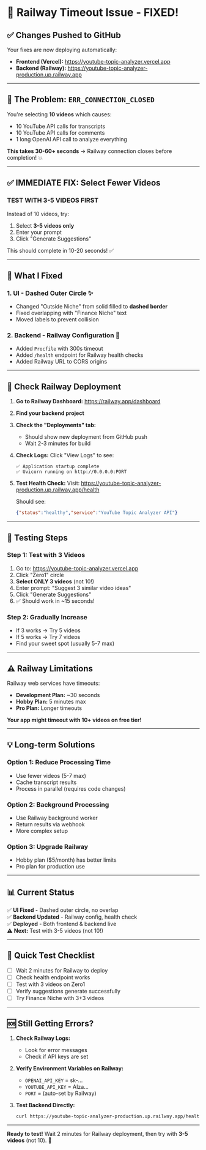 # 🚂 Railway Timeout Issue - FIXED! 

## ✅ Changes Pushed to GitHub

Your fixes are now deploying automatically:
- **Frontend (Vercel):** https://youtube-topic-analyzer.vercel.app
- **Backend (Railway):** https://youtube-topic-analyzer-production.up.railway.app

---

## 🔴 The Problem: `ERR_CONNECTION_CLOSED`

You're selecting **10 videos** which causes:
- 10 YouTube API calls for transcripts
- 10 YouTube API calls for comments
- 1 long OpenAI API call to analyze everything

**This takes 30-60+ seconds** → Railway connection closes before completion! 💥

---

## ✅ IMMEDIATE FIX: Select Fewer Videos

### **TEST WITH 3-5 VIDEOS FIRST**

Instead of 10 videos, try:
1. Select **3-5 videos only**
2. Enter your prompt
3. Click "Generate Suggestions"

This should complete in 10-20 seconds! ✅

---

## 🎯 What I Fixed

### 1. **UI - Dashed Outer Circle** ✨
- Changed "Outside Niche" from solid filled to **dashed border**
- Fixed overlapping with "Finance Niche" text
- Moved labels to prevent collision

### 2. **Backend - Railway Configuration** 🚂
- Added `Procfile` with 300s timeout
- Added `/health` endpoint for Railway health checks
- Added Railway URL to CORS origins

---

## 🔧 Check Railway Deployment

1. **Go to Railway Dashboard:**
   https://railway.app/dashboard

2. **Find your backend project**

3. **Check the "Deployments" tab:**
   - Should show new deployment from GitHub push
   - Wait 2-3 minutes for build

4. **Check Logs:**
   Click "View Logs" to see:
   ```
   ✅ Application startup complete
   ✅ Uvicorn running on http://0.0.0.0:PORT
   ```

5. **Test Health Check:**
   Visit: https://youtube-topic-analyzer-production.up.railway.app/health
   
   Should see:
   ```json
   {"status":"healthy","service":"YouTube Topic Analyzer API"}
   ```

---

## 🧪 Testing Steps

### Step 1: Test with 3 Videos
1. Go to: https://youtube-topic-analyzer.vercel.app
2. Click "Zero1" circle
3. **Select ONLY 3 videos** (not 10!)
4. Enter prompt: "Suggest 3 similar video ideas"
5. Click "Generate Suggestions"
6. ✅ Should work in ~15 seconds!

### Step 2: Gradually Increase
- If 3 works → Try 5 videos
- If 5 works → Try 7 videos
- Find your sweet spot (usually 5-7 max)

---

## ⚠️ Railway Limitations

Railway web services have timeouts:
- **Development Plan:** ~30 seconds
- **Hobby Plan:** 5 minutes max
- **Pro Plan:** Longer timeouts

**Your app might timeout with 10+ videos on free tier!**

---

## 💡 Long-term Solutions

### Option 1: Reduce Processing Time
- Use fewer videos (5-7 max)
- Cache transcript results
- Process in parallel (requires code changes)

### Option 2: Background Processing
- Use Railway background worker
- Return results via webhook
- More complex setup

### Option 3: Upgrade Railway
- Hobby plan ($5/month) has better limits
- Pro plan for production use

---

## 📊 Current Status

✅ **UI Fixed** - Dashed outer circle, no overlap  
✅ **Backend Updated** - Railway config, health check  
✅ **Deployed** - Both frontend & backend live  
⚠️ **Next:** Test with 3-5 videos (not 10!)

---

## 🎯 Quick Test Checklist

- [ ] Wait 2 minutes for Railway to deploy
- [ ] Check health endpoint works
- [ ] Test with 3 videos on Zero1
- [ ] Verify suggestions generate successfully
- [ ] Try Finance Niche with 3+3 videos

---

## 🆘 Still Getting Errors?

1. **Check Railway Logs:**
   - Look for error messages
   - Check if API keys are set

2. **Verify Environment Variables on Railway:**
   - `OPENAI_API_KEY` = sk-...
   - `YOUTUBE_API_KEY` = AIza...
   - `PORT` = (auto-set by Railway)

3. **Test Backend Directly:**
   ```bash
   curl https://youtube-topic-analyzer-production.up.railway.app/health
   ```

---

**Ready to test!** Wait 2 minutes for Railway deployment, then try with **3-5 videos** (not 10). 🚀

